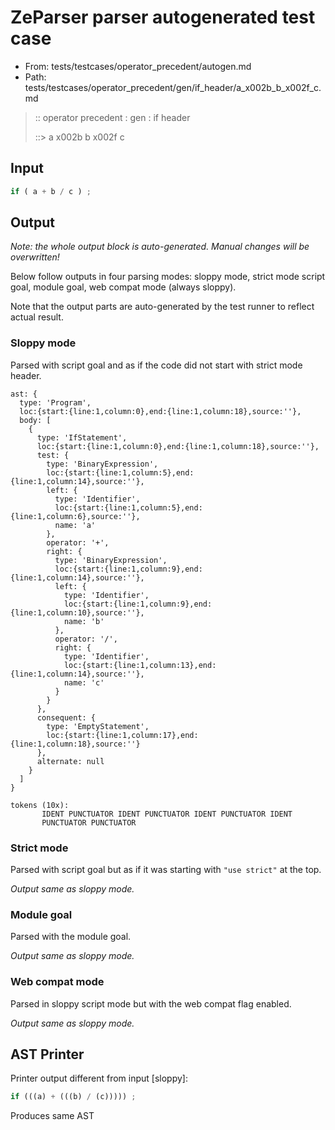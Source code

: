 # ZeParser parser autogenerated test case

- From: tests/testcases/operator_precedent/autogen.md
- Path: tests/testcases/operator_precedent/gen/if_header/a_x002b_b_x002f_c.md

> :: operator precedent : gen : if header
>
> ::> a x002b b x002f c

## Input


`````js
if ( a + b / c ) ;
`````

## Output

_Note: the whole output block is auto-generated. Manual changes will be overwritten!_

Below follow outputs in four parsing modes: sloppy mode, strict mode script goal, module goal, web compat mode (always sloppy).

Note that the output parts are auto-generated by the test runner to reflect actual result.

### Sloppy mode

Parsed with script goal and as if the code did not start with strict mode header.

`````
ast: {
  type: 'Program',
  loc:{start:{line:1,column:0},end:{line:1,column:18},source:''},
  body: [
    {
      type: 'IfStatement',
      loc:{start:{line:1,column:0},end:{line:1,column:18},source:''},
      test: {
        type: 'BinaryExpression',
        loc:{start:{line:1,column:5},end:{line:1,column:14},source:''},
        left: {
          type: 'Identifier',
          loc:{start:{line:1,column:5},end:{line:1,column:6},source:''},
          name: 'a'
        },
        operator: '+',
        right: {
          type: 'BinaryExpression',
          loc:{start:{line:1,column:9},end:{line:1,column:14},source:''},
          left: {
            type: 'Identifier',
            loc:{start:{line:1,column:9},end:{line:1,column:10},source:''},
            name: 'b'
          },
          operator: '/',
          right: {
            type: 'Identifier',
            loc:{start:{line:1,column:13},end:{line:1,column:14},source:''},
            name: 'c'
          }
        }
      },
      consequent: {
        type: 'EmptyStatement',
        loc:{start:{line:1,column:17},end:{line:1,column:18},source:''}
      },
      alternate: null
    }
  ]
}

tokens (10x):
       IDENT PUNCTUATOR IDENT PUNCTUATOR IDENT PUNCTUATOR IDENT
       PUNCTUATOR PUNCTUATOR
`````

### Strict mode

Parsed with script goal but as if it was starting with `"use strict"` at the top.

_Output same as sloppy mode._

### Module goal

Parsed with the module goal.

_Output same as sloppy mode._

### Web compat mode

Parsed in sloppy script mode but with the web compat flag enabled.

_Output same as sloppy mode._

## AST Printer

Printer output different from input [sloppy]:

````js
if (((a) + (((b) / (c))))) ;
````

Produces same AST
